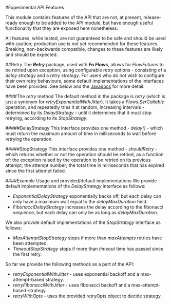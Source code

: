 #Experimental API Features

This module contains features of the API that are not, at present, release-ready enough to be added to the API module, 
but have enough useful functionality that they are exposed here nonetheless.

All features, while tested, are not guaranteed to be safe and should be used with caution; production use is not yet 
recommended for these features. Breaking, non-backwards compatible, changes to these features are likely and should be expected.

##Retry
The **_Retry_** package, used with **Fn _Flows_**, allows for _FlowFutures_ to be retried upon exception, using configurable retry 
options - consisting of a _delay strategy_ and a _retry strategy_. For users who do not wish to configure their own retry behaviours,
some default implementations of the interfaces have been provided. See below and the [Javadocs]() for more detail.

####The _retry_ method
The default method in the package is _retry_ (which is just a synonym for _retryExponentialWithJitter_). It takes a _Flows.SerCallable<T>_
operation, and repeatedly tries it at random, increasing intervals - determined by its _DelayStrategy_ - until it determines that it must
stop retrying, according to its _StopStrategy_.

#####DelayStrategy
This interface provides one method - _delay()_ - which must return the maximum amount of time in milliseconds to wait before retrying the operation.

#####StopStrategy
This interface provides one method - _shouldRetry_ - which returns whether or not the operation should be retried, as a function of:
the exception raised by the operation to be retried on its previous attempt; the attempt number; the total time in milliseconds that
has expired since the first attempt failed.

####Example Usage and provided/default implementations
We provide default implementations of the _DelayStrategy_ interface as follows:
* _ExponentialDelayStrategy_ exponentially backs off, but each delay can only have a maximum wait equal to the _delayMaxDuration_ field.
* _FibonacciDelayStrategy_ increases the delay according to the fibonacci sequence, but each delay can only be as long as _delayMaxDuration_.

We also provide default implementations of the _StopStrategy_ interface as follows:
* _MaxAttemptStopStrategy_ stops if more than _maxAttempts_ retries have been attempted.
* _TimeoutStopStrategy_ stops if more than _timeout_ time has passed since the first retry.

So far we provide the following methods as a part of the API:
* _retryExponentialWithJitter_ - uses exponential backoff and a max-attempt-based strategy.
* _retryFibonacciWithJitter_ - uses fibonacci backoff and a max-attempt-based-strategy.
* _retryWithOpts_ - uses the provided retryOpts object to decide strategy.

